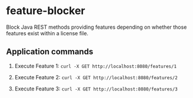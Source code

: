 # feature-blocker
Block Java REST methods providing features depending on whether those features exist within a license file.

Application commands
---

1. Execute Feature 1:
`curl -X GET http://localhost:8080/features/1`

2. Execute Feature 2:
`curl -X GET http://localhost:8080/features/2`

3. Execute Feature 3:
`curl -X GET http://localhost:8080/features/3`

